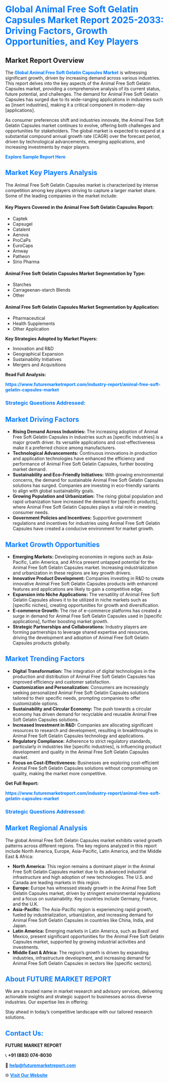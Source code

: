 <h1 style="color: #007BFF;">Global Animal Free Soft Gelatin Capsules Market Report 2025-2033: Driving Factors, Growth Opportunities, and Key Players</h1>

<section id="overview">
<h2>Market Report Overview</h2>
<p>The <a href="https://www.futuremarketreport.com/industry-report/animal-free-soft-gelatin-capsules-market" style="color: #007BFF; text-decoration: none;"><strong>Global Animal Free Soft Gelatin Capsules Market</strong></a> is witnessing significant growth, driven by increasing demand across various industries. This report delves into the key aspects of the Animal Free Soft Gelatin Capsules market, providing a comprehensive analysis of its current status, future potential, and challenges. The demand for Animal Free Soft Gelatin Capsules has surged due to its wide-ranging applications in industries such as [insert industries], making it a critical component in modern-day [applications].</p>
<p>As consumer preferences shift and industries innovate, the Animal Free Soft Gelatin Capsules market continues to evolve, offering both challenges and opportunities for stakeholders. The global market is expected to expand at a substantial compound annual growth rate (CAGR) over the forecast period, driven by technological advancements, emerging applications, and increasing investments by major players.</p>
</section>

<section id="overview">
<p><a href="https://www.futuremarketreport.com/request-sample/reportId=52233" style="color: #007BFF; text-decoration: none;"><strong>Explore Sample Report Here</strong></a></p>
</section>

<section id="key-players">
<h2 style="color: #007BFF;">Market Key Players Analysis</h2>
<p>The Animal Free Soft Gelatin Capsules market is characterized by intense competition among key players striving to capture a larger market share. Some of the leading companies in the market include:</p>
<h4>Key Players Covered in the Animal Free Soft Gelatin Capsules Report:</h4>
<ul><li>Captek</li><li>Capsugel</li><li>Catalent</li><li>Aenova</li><li>ProCaPs</li><li>EuroCaps</li><li>Amway</li><li>Patheon</li><li>Sirio Pharma</li></ul>
<h4>Animal Free Soft Gelatin Capsules Market Segmentation by Type:</h4>
<ul><li>Starches</li><li>Carrageenan-starch Blends</li><li>Other</li></ul>

<h4>Animal Free Soft Gelatin Capsules Market Segmentation by Application:</h4>
<ul><li>Pharmaceutical</li><li>Health Supplements</li><li>Other Application</li></ul>
<p><strong>Key Strategies Adopted by Market Players:</strong></p>
<ul>
<li>Innovation and R&D</li>
<li>Geographical Expansion</li>
<li>Sustainability Initiatives</li>
<li>Mergers and Acquisitions</li>
</ul>
</section>

<section>
<p><strong>Read Full Analysis: </strong></p><a href="https://www.futuremarketreport.com/industry-report/animal-free-soft-gelatin-capsules-market" style="color: #007BFF; text-decoration: none;"><strong>https://www.futuremarketreport.com/industry-report/animal-free-soft-gelatin-capsules-market</strong></a>
<h3 style="color: #007BFF;">Strategic Questions Addressed:</h3>
</section>

<section id="driving-factors">
<h2 style="color: #007BFF;">Market Driving Factors</h2>
<ul>
<li><strong>Rising Demand Across Industries:</strong> The increasing adoption of Animal Free Soft Gelatin Capsules in industries such as [specific industries] is a major growth driver. Its versatile applications and cost-effectiveness make it a preferred choice among manufacturers.</li>
<li><strong>Technological Advancements:</strong> Continuous innovations in production and application technologies have enhanced the efficiency and performance of Animal Free Soft Gelatin Capsules, further boosting market demand.</li>
<li><strong>Sustainability and Eco-Friendly Initiatives:</strong> With growing environmental concerns, the demand for sustainable Animal Free Soft Gelatin Capsules solutions has surged. Companies are investing in eco-friendly variants to align with global sustainability goals.</li>
<li><strong>Growing Population and Urbanization:</strong> The rising global population and rapid urbanization have increased the demand for [specific products], where Animal Free Soft Gelatin Capsules plays a vital role in meeting consumer needs.</li>
<li><strong>Government Policies and Incentives:</strong> Supportive government regulations and incentives for industries using Animal Free Soft Gelatin Capsules have created a conducive environment for market growth.</li>
</ul>
</section>

<section id="growth-opportunities">
<h2 style="color: #007BFF;">Market Growth Opportunities</h2>
<ul>
<li><strong>Emerging Markets:</strong> Developing economies in regions such as Asia-Pacific, Latin America, and Africa present untapped potential for the Animal Free Soft Gelatin Capsules market. Increasing industrialization and urbanization in these regions are key growth drivers.</li>
<li><strong>Innovative Product Development:</strong> Companies investing in R&D to create innovative Animal Free Soft Gelatin Capsules products with enhanced features and applications are likely to gain a competitive edge.</li>
<li><strong>Expansion into Niche Applications:</strong> The versatility of Animal Free Soft Gelatin Capsules allows it to be utilized in niche markets such as [specific niches], creating opportunities for growth and diversification.</li>
<li><strong>E-commerce Growth:</strong> The rise of e-commerce platforms has created a surge in demand for Animal Free Soft Gelatin Capsules used in [specific applications], further boosting market growth.</li>
<li><strong>Strategic Partnerships and Collaborations:</strong> Industry players are forming partnerships to leverage shared expertise and resources, driving the development and adoption of Animal Free Soft Gelatin Capsules products globally.</li>
</ul>
</section>

<section id="trending-factors">
<h2 style="color: #007BFF;">Market Trending Factors</h2>
<ul>
<li><strong>Digital Transformation:</strong> The integration of digital technologies in the production and distribution of Animal Free Soft Gelatin Capsules has improved efficiency and customer satisfaction.</li>
<li><strong>Customization and Personalization:</strong> Consumers are increasingly seeking personalized Animal Free Soft Gelatin Capsules solutions tailored to their specific needs, prompting companies to offer customizable options.</li>
<li><strong>Sustainability and Circular Economy:</strong> The push towards a circular economy has driven demand for recyclable and reusable Animal Free Soft Gelatin Capsules solutions.</li>
<li><strong>Increased Investment in R&D:</strong> Companies are allocating significant resources to research and development, resulting in breakthroughs in Animal Free Soft Gelatin Capsules technology and applications.</li>
<li><strong>Regulatory Compliance:</strong> Adherence to strict regulatory standards, particularly in industries like [specific industries], is influencing product development and quality in the Animal Free Soft Gelatin Capsules market.</li>
<li><strong>Focus on Cost-Effectiveness:</strong> Businesses are exploring cost-efficient Animal Free Soft Gelatin Capsules solutions without compromising on quality, making the market more competitive.</li>
</ul>
</section>

<section>
<p><strong>Get Full Report: </strong></p><a href="https://www.futuremarketreport.com/industry-report/animal-free-soft-gelatin-capsules-market" style="color: #007BFF; text-decoration: none;"><strong>https://www.futuremarketreport.com/industry-report/animal-free-soft-gelatin-capsules-market</strong></a>
<h3 style="color: #007BFF;">Strategic Questions Addressed:</h3>
</section>


<section id="regional-analysis">
<h2 style="color: #007BFF;">Market Regional Analysis</h2>
<p>The global Animal Free Soft Gelatin Capsules market exhibits varied growth patterns across different regions. The key regions analyzed in this report include North America, Europe, Asia-Pacific, Latin America, and the Middle East & Africa:</p>
<ul>
<li><strong>North America:</strong> This region remains a dominant player in the Animal Free Soft Gelatin Capsules market due to its advanced industrial infrastructure and high adoption of new technologies. The U.S. and Canada are leading markets in this region.</li>
<li><strong>Europe:</strong> Europe has witnessed steady growth in the Animal Free Soft Gelatin Capsules market, driven by stringent environmental regulations and a focus on sustainability. Key countries include Germany, France, and the U.K.</li>
<li><strong>Asia-Pacific:</strong> The Asia-Pacific region is experiencing rapid growth, fueled by industrialization, urbanization, and increasing demand for Animal Free Soft Gelatin Capsules in countries like China, India, and Japan.</li>
<li><strong>Latin America:</strong> Emerging markets in Latin America, such as Brazil and Mexico, present significant opportunities for the Animal Free Soft Gelatin Capsules market, supported by growing industrial activities and investments.</li>
<li><strong>Middle East & Africa:</strong> The region’s growth is driven by expanding industries, infrastructure development, and increasing demand for Animal Free Soft Gelatin Capsules in sectors like [specific sectors].</li>
</ul>
</section>

<footer>
<h2 style="color: #007BFF;">About FUTURE MARKET REPORT</h2>
<p>We are a trusted name in market research and advisory services, delivering actionable insights and strategic support to businesses across diverse industries. Our expertise lies in offering:</p>

<p>Stay ahead in today’s competitive landscape with our tailored research solutions.</p>

<h2 style="color: #007BFF;">Contact Us:</h2>
<p><strong>FUTURE MARKET REPORT</strong></p>
<p>📞 <strong>+91 (883) 074-8030</strong></p>
<p>📧 <strong><a href="mailto:help@futuremarketreport.com" style="color: #007BFF;">help@futuremarketreport.com</a></strong></p>
<p>🌐 <strong><a href="https://www.futuremarketreport.com/" style="color: #007BFF;">Visit Our Website</a></strong></p>
</footer>